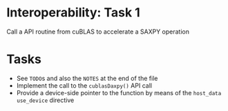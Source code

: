 # Interoperability: Task 1

Call a API routine from cuBLAS to accelerate a SAXPY operation

# Tasks

* See `TODO`s and also the `NOTES` at the end of the file
* Implement the call to the `cublasDaxpy()` API call
* Provide a device-side pointer to the function by means of the `host_data use_device` directive
